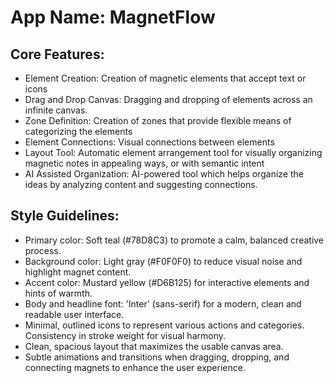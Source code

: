 # **App Name**: MagnetFlow

## Core Features:

- Element Creation: Creation of magnetic elements that accept text or icons
- Drag and Drop Canvas: Dragging and dropping of elements across an infinite canvas.
- Zone Definition: Creation of zones that provide flexible means of categorizing the elements
- Element Connections: Visual connections between elements
- Layout Tool: Automatic element arrangement tool for visually organizing magnetic notes in appealing ways, or with semantic intent
- AI Assisted Organization: AI-powered tool which helps organize the ideas by analyzing content and suggesting connections.

## Style Guidelines:

- Primary color: Soft teal (#78D8C3) to promote a calm, balanced creative process.
- Background color: Light gray (#F0F0F0) to reduce visual noise and highlight magnet content.
- Accent color: Mustard yellow (#D6B125) for interactive elements and hints of warmth.
- Body and headline font: 'Inter' (sans-serif) for a modern, clean and readable user interface.
- Minimal, outlined icons to represent various actions and categories. Consistency in stroke weight for visual harmony.
- Clean, spacious layout that maximizes the usable canvas area.
- Subtle animations and transitions when dragging, dropping, and connecting magnets to enhance the user experience.